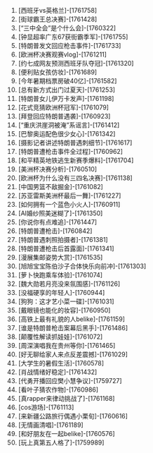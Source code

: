 
1. [西班牙vs英格兰]-[1761758]
1. [街球霸王总决赛]-[1761428]
1. [“三中全会”是个什么会]-[1760322]
1. [钟显超率广东67获街霸季军]-[1761755]
1. [特朗普发文回应枪击事件]-[1761733]
1. [欧洲杯决赛观赛vlog]-[1761211]
1. [约七成网友预测西班牙队夺冠]-[1761320]
1. [便利贴女孩仿妆]-[1761689]
1. [今年暑期档票房破40亿]-[1761582]
1. [总有新方式出门过夏天]-[1761253]
1. [特朗普女儿伊万卡发声]-[1761198]
1. [花式竞猜欧洲杯冠军]-[1761079]
1. [拜登回应特朗普遇袭]-[1760923]
1. [“重庆洪崖洞被淹”系谣言]-[1761412]
1. [巴黎奥运配色很少女心]-[1761342]
1. [摄影记者讲述特朗普遇刺细节]-[1761617]
1. [特朗普遭枪击事件全过程]-[1760962]
1. [和平精英地铁逃生新赛季爆料]-[1761704]
1. [美洲杯决赛分析]-[1760510]
1. [欧洲杯为什么没有三四名决赛]-[1761138]
1. [中国男篮不敌掘金]-[1761082]
1. [苏亚雷斯美洲杯最后一舞]-[1761227]
1. [如何拥有一个蓝色小火人]-[1760911]
1. [AI婚纱照美迷糊了]-[1761350]
1. [你说你有点难追]-[1761447]
1. [特朗普遭枪击]-[1760842]
1. [特朗普遇刺照拍摄者]-[1761381]
1. [特朗普遭枪击后首露面]-[1761341]
1. [漫展集邮姿势大赏]-[1761535]
1. [旭旭宝宝陈伯沙子合体快乐向前冲]-[1761303]
1. [萝卜快跑乘车体验]-[1761074]
1. [魏大勋若月亮没来氛围感]-[1761126]
1. [没福硬享的年轻人]-[1760944]
1. [狗狗：这才艺小菜一碟]-[1761031]
1. [戴眼镜也能化的妆容]-[1760950]
1. [高铁上最有礼貌的人belike]-[1761159]
1. [谁是特朗普枪击案幕后黑手]-[1761486]
1. [颠覆性解读抓娃娃]-[1761072]
1. [周深演唱我在贵州等你]-[1761465]
1. [好无聊给家人来点反差震撼]-[1761029]
1. [大学生的暑假生活]-[1760578]
1. [肖战情绪好稳定]-[1761432]
1. [代勇开播回应樊小慧争议]-[1759727]
1. [看叶子猜农作物]-[1760986]
1. [真rapper来律动挑战了]-[1761168]
1. [cos游场]-[1761113]
1. [来新疆公路旅行偶遇小栗旬]-[1760616]
1. [无情画清唱]-[1761189]
1. [和好朋友在一起belike]-[1760576]
1. [玩上真第五人格了]-[1759989]